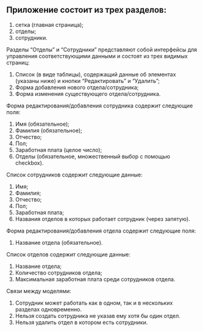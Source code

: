 ## Приложение состоит из трех разделов:
1.	сетка (главная страница);
2.	отделы;
3.	сотрудники.

Разделы “Отделы” и “Сотрудники” представляют собой интерфейсы для управления соответствующими данными и состоят из трех видимых страниц:
1.	Список (в виде таблицы), содержащий данные об элементах (указаны ниже) и кнопки “Редактировать” и “Удалить”;
2.	Форма добавления нового отдела/сотрудника;
3.	Форма изменения существующего отдела/сотрудника.

Форма редактирования/добавления сотрудника содержит следующие поля:
1.	Имя (обязательное);
2.	Фамилия (обязательное);
3.	Отчество;
4.	Пол;
5.	Заработная плата (целое число);
6.	Отделы (обязательное, множественный выбор с помощью checkbox).

Список сотрудников содержит следующие данные:
1.	Имя;
2.	Фамилия;
3.	Отчество;
4.	Пол;
5.	Заработная плата;
6.	Названия отделов в которых работает сотрудник (через запятую).

Форма редактирования/добавления отдела содержит следующие поля:
1.	Название отдела (обязательное).

Список отделов содержит следующие данные:
1.	Название отдела;
2.	Количество сотрудников отдела;
3.	Максимальная заработная плата среди сотрудников отдела.


Связи между моделями:
1.	Сотрудник может работать как в одном, так и в нескольких разделах одновременно.
2.	Нельзя создать сотрудника не указав ему хотя бы один отдел.
3.	Нельзя удалить отдел в котором есть сотрудники.



